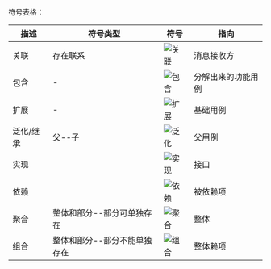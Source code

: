 符号表格：

| 描述      | 符号类型                     | 符号                                                       | 指向               |
| --------- | ---------------------------- | ---------------------------------------------------------- | ------------------ |
| 关联      | 存在联系                     | ![关联](https://i.loli.net/2019/10/09/eU6AGjBVJFxOot4.png) | 消息接收方         |
| 包含      | -                            | ![包含](https://i.loli.net/2019/10/09/wY2N5UFM68dcuZC.png) | 分解出来的功能用例 |
| 扩展      | -                            | ![扩展](https://i.loli.net/2019/10/09/KXWgon3rc6vjDEx.png) | 基础用例           |
| 泛化/继承 | 父--子                       | ![泛化](https://i.loli.net/2019/10/09/Bmklp7nKXv3Fjx1.png) | 父用例             |
| 实现      |                              | ![实现](https://i.loli.net/2019/10/09/CqkiNz8MDLtbvwo.png) | 接口               |
| 依赖      |                              | ![依赖](https://i.loli.net/2019/10/09/nEdD7T296iqP5tN.png) | 被依赖项           |
| 聚合      | 整体和部分--部分可单独存在   | ![聚合](https://i.loli.net/2019/10/09/Ld8N1rpJVYqPaWQ.png) | 整体               |
| 组合      | 整体和部分--部分不能单独存在 | ![组合](https://i.loli.net/2019/10/09/OyrY7EAVeq1Ux4M.png) | 整体赖项           |

